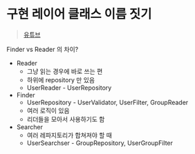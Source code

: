 # 구현 레이어 클래스 이름 짓기

> [유튜브](https://www.youtube.com/watch?v=SlgB_D6wcQ8)

Finder vs Reader 의 차이?

- Reader
  - 그냥 읽는 경우에 바로 쓰는 편
  - 하위에 repository 만 있음
  - UserReader - UserRepository
- Finder
  - UserRepository - UserValidator, UserFilter, GroupReader
  - 여러 로직이 있음
  - 리더들을 모아서 사용하기도 함
- Searcher
  - 여러 레파지토리가 합쳐져야 할 때
  - UserSearchser - GroupRepository, UserGroupFilter
